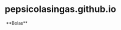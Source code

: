 # pepsicolasingas.github.io
<img src="https://hips.hearstapps.com/hmg-prod/images/dewey-malcolm-fotogramas-1626112299.jpg?crop=0.870xw:0.755xh;0.0465xw,0.0153xh&resize=1200:*" alt="" />
**Bolas**
